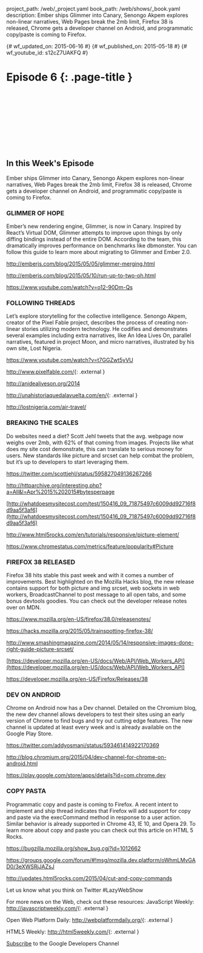 project_path: /web/_project.yaml book_path: /web/shows/_book.yaml description: Ember ships Glimmer into Canary, Senongo Akpem explores non-linear narratives, Web Pages break the 2mb limit, Firefox 38 is released, Chrome gets a developer channel on Android, and programmatic copy/paste is coming to Firefox.

{# wf_updated_on: 2015-06-16 #} {# wf_published_on: 2015-05-18 #} {# wf_youtube_id: s12cZ7UAKFQ #}

# Episode 6 {: .page-title }

<div class="video-wrapper">
  <iframe class="devsite-embedded-youtube-video" data-video-id="s12cZ7UAKFQ"
          data-autohide="1" data-showinfo="0" frameborder="0" allowfullscreen>
  </iframe>
</div>

## In this Week's Episode

Ember ships Glimmer into Canary, Senongo Akpem explores non-linear narratives, Web Pages break the 2mb limit, Firefox 38 is released, Chrome gets a developer channel on Android, and programmatic copy/paste is coming to Firefox.

### GLIMMER OF HOPE

Ember’s new rendering engine, Glimmer, is now in Canary. Inspired by React’s Virtual DOM, Glimmer attempts to improve upon things by only diffing bindings instead of the entire DOM. According to the team, this dramatically improves performance on benchmarks like dbmonster. You can follow this guide to learn more about migrating to Glimmer and Ember 2.0.

<http://emberjs.com/blog/2015/05/05/glimmer-merging.html>

<http://emberjs.com/blog/2015/05/10/run-up-to-two-oh.html>

<https://www.youtube.com/watch?v=o12-90Dm-Qs>

### FOLLOWING THREADS

Let’s explore storytelling for the collective intelligence. Senongo Akpem, creator of the Pixel Fable project, describes the process of creating non-linear stories utilizing modern technology. He codifies and demonstrates several examples including extra narratives, like An Idea Lives On, parallel narratives, featured in project Moon, and micro narratives, illustrated by his own site, Lost Nigeria.

<https://www.youtube.com/watch?v=t7GGZwt5yVU>

<http://www.pixelfable.com/>{: .external }

<http://anidealiveson.org/2014>

<http://unahistoriaquedalavuelta.com/en/>{: .external }

<http://lostnigeria.com/air-travel/>

### BREAKING THE SCALES

Do websites need a diet? Scott Jehl tweets that the avg. webpage now weighs over 2mb, with 62% of that coming from images. Projects like what does my site cost demonstrate, this can translate to serious money for users. New standards like picture and srcset can help combat the problem, but it’s up to developers to start leveraging them.

<https://twitter.com/scottjehl/status/595827049136267266>

<http://httparchive.org/interesting.php?a=All&l=Apr%2015%202015#bytesperpage>

[http://whatdoesmysitecost.com/test/150416_09_71875497c6009dd92716f8d9aa5f3af6](http://whatdoesmysitecost.com/test/150416_09_71875497c6009dd92716f8d9aa5f3af6)

<http://www.html5rocks.com/en/tutorials/responsive/picture-element/>

<https://www.chromestatus.com/metrics/feature/popularity#Picture>

### FIREFOX 38 RELEASED

Firefox 38 hits stable this past week and with it comes a number of improvements. Best highlighted on the Mozilla Hacks blog, the new release contains support for both picture and img srcset, web sockets in web workers, BroadcastChannel to post message to all open tabs, and some bonus devtools goodies. You can check out the developer release notes over on MDN.

<https://www.mozilla.org/en-US/firefox/38.0/releasenotes/>

<https://hacks.mozilla.org/2015/05/trainspotting-firefox-38/>

<http://www.smashingmagazine.com/2014/05/14/responsive-images-done-right-guide-picture-srcset/>

[https://developer.mozilla.org/en-US/docs/Web/API/Web_Workers_API](https://developer.mozilla.org/en-US/docs/Web/API/Web_Workers_API)

<https://developer.mozilla.org/en-US/Firefox/Releases/38>

### DEV ON ANDROID

Chrome on Android now has a Dev channel. Detailed on the Chromium blog, the new dev channel allows developers to test their sites using an early version of Chrome to find bugs and try out cutting edge features. The new channel is updated at least every week and is already available on the Google Play Store.

<https://twitter.com/addyosmani/status/593461414922170369>

<http://blog.chromium.org/2015/04/dev-channel-for-chrome-on-android.html>

<https://play.google.com/store/apps/details?id=com.chrome.dev>

### COPY PASTA

Programmatic copy and paste is coming to Firefox. A recent intent to implement and ship thread indicates that Firefox will add support for copy and paste via the execCommand method in response to a user action. Similar behavior is already supported in Chrome 43, IE 10, and Opera 29. To learn more about copy and paste you can check out this article on HTML 5 Rocks.

<https://bugzilla.mozilla.org/show_bug.cgi?id=1012662>

<https://groups.google.com/forum/#!msg/mozilla.dev.platform/oWhmLMvGAD0/3eXWSRjJAZsJ>

<http://updates.html5rocks.com/2015/04/cut-and-copy-commands>

Let us know what you think on Twitter #LazyWebShow

For more news on the Web, check out these resources: JavaScript Weekly: <http://javascriptweekly.com/>{: .external }

Open Web Platform Daily: <http://webplatformdaily.org/>{: .external }

HTML5 Weekly: <http://html5weekly.com/>{: .external }

[Subscribe](https://goo.gl/mQyv5L) to the Google Developers Channel